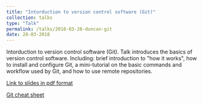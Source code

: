 ```yaml
---
title: "Intorduction to version control software (Git)"
collection: talks
type: "Talk"
permalink: /talks/2018-03-28-duncan-git
date: 28-03-2018
---
```


Intorduction to version control software (Git). Talk introduces the basics of version control software. Including: brief introduction to "how it works",  how to install and configure Git, a mini-tutorial on the basic commands and workflow used by Git, and how to use remote repositories.

[Link to slides in pdf format](/files/duncan-talk.pdf)

[Git cheat sheet](https://services.github.com/on-demand/downloads/github-git-cheat-sheet.pdf)
